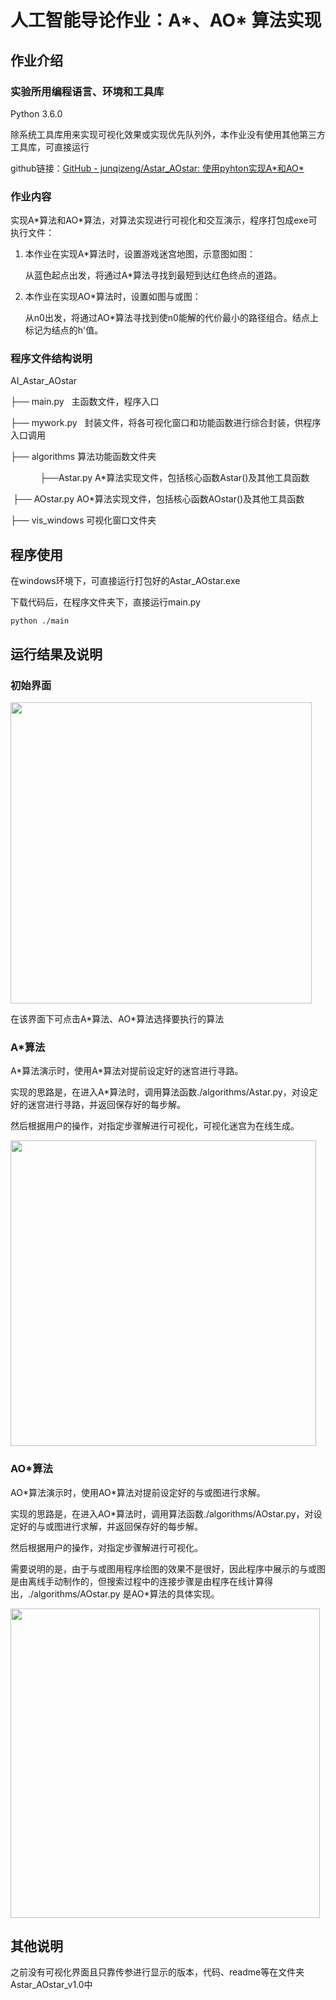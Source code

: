 # 人工智能导论作业：A*、AO* 算法实现

## 作业介绍

### 实验所用编程语言、环境和工具库

Python 3.6.0

除系统工具库用来实现可视化效果或实现优先队列外，本作业没有使用其他第三方工具库，可直接运行

github链接：[GitHub - junqizeng/Astar_AOstar: 使用pyhton实现A\*和AO\*](https://github.com/junqizeng/Astar_AOstar)

### 作业内容

实现A\*算法和AO\*算法，对算法实现进行可视化和交互演示，程序打包成exe可执行文件：

1. 本作业在实现A\*算法时，设置游戏迷宫地图，示意图如图：
   
   从蓝色起点出发，将通过A\*算法寻找到最短到达红色终点的道路。

2. 本作业在实现AO\*算法时，设置如图与或图：
   
   从n0出发，将通过AO\*算法寻找到使n0能解的代价最小的路径组合。结点上标记为结点的h'值。

### 程序文件结构说明

AI_Astar_AOstar

 ├── main.py   主函数文件，程序入口

 ├── mywork.py   封装文件，将各可视化窗口和功能函数进行综合封装，供程序入口调用

 ├── algorithms   算法功能函数文件夹

            ├──Astar.py   A\*算法实现文件，包括核心函数Astar()及其他工具函数

​            ├── AOstar.py   AO\*算法实现文件，包括核心函数AOstar()及其他工具函数

 ├── vis_windows 可视化窗口文件夹

## 程序使用

在windows环境下，可直接运行打包好的Astar_AOstar.exe

下载代码后，在程序文件夹下，直接运行main.py

```
python ./main
```

## 运行结果及说明

### 初始界面

<img title="" src="file:///./readme_imgs/0.png" alt="" width="482" data-align="center">

在该界面下可点击A\*算法、AO\*算法选择要执行的算法

### A\*算法

A\*算法演示时，使用A\*算法对提前设定好的迷宫进行寻路。

实现的思路是，在进入A\*算法时，调用算法函数./algorithms/Astar.py，对设定好的迷宫进行寻路，并返回保存好的每步解。

然后根据用户的操作，对指定步骤解进行可视化，可视化迷宫为在线生成。

<img title="" src="file:///./readme_imgs/1.png" alt="" width="489" data-align="center">

### AO\*算法

AO\*算法演示时，使用AO\*算法对提前设定好的与或图进行求解。

实现的思路是，在进入AO\*算法时，调用算法函数./algorithms/AOstar.py，对设定好的与或图进行求解，并返回保存好的每步解。

然后根据用户的操作，对指定步骤解进行可视化。

需要说明的是，由于与或图用程序绘图的效果不是很好，因此程序中展示的与或图是由离线手动制作的，但搜索过程中的连接步骤是由程序在线计算得出，./algorithms/AOstar.py 是AO\*算法的具体实现。

<img title="" src="file:///./readme_imgs/2.png" alt="" data-align="center" width="495">

## 其他说明

之前没有可视化界面且只靠传参进行显示的版本，代码、readme等在文件夹Astar_AOstar_v1.0中
